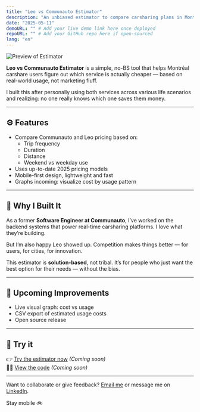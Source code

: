 ```yaml
---
title: "Leo vs Communauto Estimator"
description: "An unbiased estimator to compare carsharing plans in Montréal based on your usage."
date: "2025-05-11"
demoURL: "" # Add your live demo link here once deployed
repoURL: "" # Add your GitHub repo here if open-sourced
lang: "en"
---
```


![Preview of Estimator](/leo-vs-communauto-preview.png)

**Leo vs Communauto Estimator** is a simple, no-BS tool that helps Montréal carshare users figure out which service is actually cheaper — based on real-world usage, not marketing fluff.

I built this after personally using both services across various life scenarios and realizing: no one really knows which one saves them money.

---

## ⚙️ Features

- Compare Communauto and Leo pricing based on:
  - Trip frequency
  - Duration
  - Distance
  - Weekend vs weekday use
- Uses up-to-date 2025 pricing models
- Mobile-first design, lightweight and fast
- Graphs incoming: visualize cost by usage pattern

---

## 🧠 Why I Built It

As a former **Software Engineer at Communauto**, I’ve worked on the backend systems that power real-time carsharing platforms. I love what they’re building.

But I’m also happy Leo showed up. Competition makes things better — for users, for cities, for innovation.

This estimator is **solution-based**, not tribal. It’s for people who just want the best option for their needs — without the bias.

---

## 🚧 Upcoming Improvements

- Live visual graph: cost vs usage
- CSV export of estimated usage costs
- Open source release

---

## 🔗 Try it

👉 [Try the estimator now](#) *(Coming soon)*  
👨‍💻 [View the code](#) *(Coming soon)*

---

Want to collaborate or give feedback? [Email me](mailto:antoine.poellhuber01@gmail.com) or message me on [LinkedIn](https://linkedin.com/in/antoine-poellhuber).

Stay mobile 🚲
